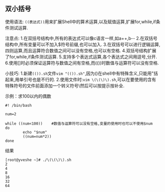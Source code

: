 ## 双小括号

使用语法:
`((表达式))`用来扩展Shell中的算术运算,以及赋值运算,扩展for,while,if条件测试运算.

注意点:
1.在双括号结构中,所有的表达式可以像c语言一样,如a++,b--
2.在双括号结构中,所有变量可以不加入$符号前缀,也可以加入.
3.在双括号可以进行逻辑运算,四则运算,而且运算符合数值之间可以没有空格,也可以有空格.
4.双括号结构扩展了for,while,if条件测试运算.
5.支持多个表达式运算,各个表达式之间用逗号,分开.
6.使用[]时必须保证运算符与数值之间有空格,而(())时数值与运算符可以没有空格.

小技巧:
1.新建`(()).sh`文件`vim "(()).sh"`,因为()在shell中有特殊含义,只能用"括起来,用单引号也是不行的.
2.使用文件时:`vim \(\(\)\).sh`,可以在要使用的含有特殊符号的文件前面添加一个转义符号\然后可以按提示按补全.

示例：求100以内的偶数
```shell
#! /bin/bash

num=2

while ((num<100))    #数值与运算符可以没有空格,变量的使用时也可以不使用$num
do
        echo "$num"
        ((num=num*2))
done
```
结果
```shell
[root@yveshe ~]# ./\(\(\)\).sh 
2
4
8
16
32
64
```
